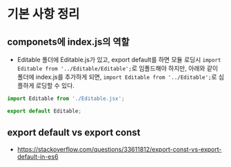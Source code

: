 # 기본 사항 정리

## componets에 index.js의 역할
- Editable 폴더에 Editable.js가 있고, export default를 하면 모듈 로딩시 `import Editable from '../Editable/Editable';`로 임폴드해야 하지만, 아래와 같이 폴더에 index.js를 추가하게 되면, `import Editable from '../Editable';`로 심플하게 로딩할 수 있다.
``` javascript (index.js)
import Editable from './Editable.jsx';

export default Editable;
```
## export default vs export const
- https://stackoverflow.com/questions/33611812/export-const-vs-export-default-in-es6